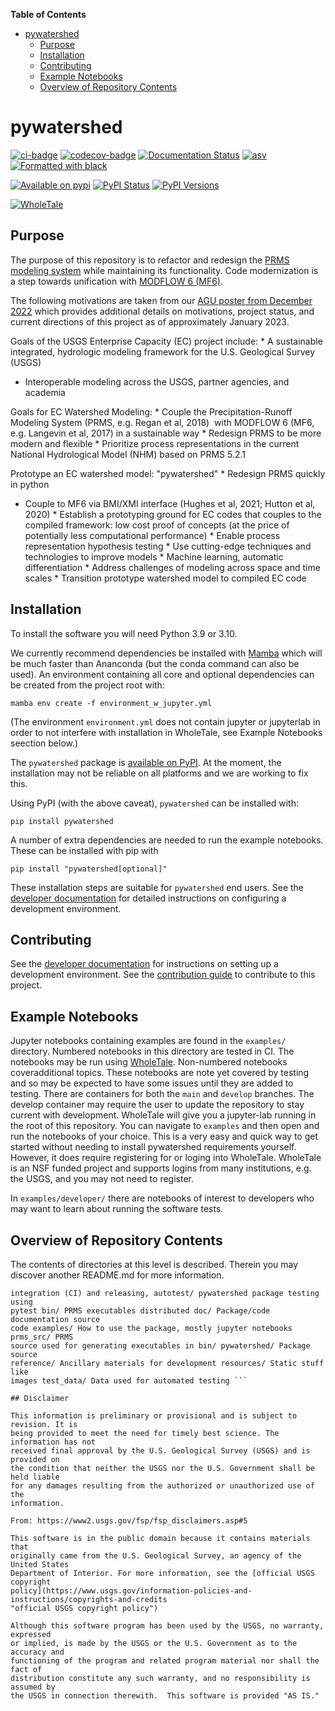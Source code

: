 <!-- START doctoc generated TOC please keep comment here to allow auto update -->
<!-- DON'T EDIT THIS SECTION, INSTEAD RE-RUN doctoc TO UPDATE -->
**Table of Contents**

- [pywatershed](#pywatershed)
  - [Purpose](#purpose)
  - [Installation](#installation)
  - [Contributing](#contributing)
  - [Example Notebooks](#example-notebooks)
  - [Overview of Repository Contents](#overview-of-repository-contents)

<!-- END doctoc generated TOC please keep comment here to allow auto update -->

# pywatershed

[![ci-badge](https://github.com/ec-usgs/pywatershed/workflows/CI/badge.svg?branch=develop)](https://github.com/ec-usgs/pywatershed/actions?query=workflow%3ACI)
[![codecov-badge](https://codecov.io/gh/ec-usgs/pywatershed/branch/main/graph/badge.svg)](https://codecov.io/gh/ec-usgs/pywatershed)
[![Documentation Status](https://readthedocs.org/projects/pywatershed/badge/?version=latest)](https://pywatershed.readthedocs.io/en/latest/?badge=latest)
[![asv](http://img.shields.io/badge/benchmarked%20by-asv-green.svg?style=flat)](https://github.com/ec-usgs/pywatershed)
[![Formatted with black](https://img.shields.io/badge/code%20style-black-000000.svg)](https://github.com/python/black)

[![Available on pypi](https://img.shields.io/pypi/v/pywatershed.svg)](https://pypi.python.org/pypi/pywatershed)
[![PyPI Status](https://img.shields.io/pypi/status/pywatershed.svg)](https://pypi.python.org/pypi/pywatershed)
[![PyPI Versions](https://img.shields.io/pypi/pyversions/pywatershed.svg)](https://pypi.python.org/pypi/pywatershed)

[![WholeTale](https://raw.githubusercontent.com/whole-tale/wt-design-docs/master/badges/wholetale-explore.svg)](https://dashboard.wholetale.org/run/649f02f1a887f48b9f172805?tab=metadata)

## Purpose

The purpose of this repository is to refactor and redesign the [PRMS modeling
system](https://www.usgs.gov/software/precipitation-runoff-modeling-system-prms)
while maintaining its functionality. Code modernization is a step towards
unification with [MODFLOW 6 (MF6)](https://github.com/MODFLOW-USGS/modflow6).

The following motivations are taken from our [AGU poster from December
2022](https://agu2022fallmeeting-agu.ipostersessions.com/default.aspx?s=05-E1-C6-40-DF-0D-4D-C7-4E-DE-D2-61-02-05-8F-0A)
which provides additional details on motivations, project status, and current
directions of this project as of approximately January 2023.

Goals of the USGS Enterprise Capacity (EC) project include: * A sustainable
integrated, hydrologic modeling framework for the U.S. Geological Survey (USGS)
* Interoperable modeling across the USGS, partner agencies, and academia

Goals for EC Watershed Modeling: * Couple the Precipitation-Runoff Modeling
System (PRMS, e.g. Regan et al, 2018)  with MODFLOW 6 (MF6, e.g. Langevin et al,
2017) in a sustainable way * Redesign PRMS to be more modern and flexible *
Prioritize process representations in the current National Hydrological Model
(NHM) based on PRMS 5.2.1

Prototype an EC watershed model: "pywatershed" * Redesign PRMS quickly in python
* Couple to MF6 via BMI/XMI interface (Hughes et al, 2021; Hutton et al, 2020) *
Establish a prototyping ground for EC codes that couples to the compiled
framework: low cost proof of concepts (at the price of potentially less
computational performance) * Enable process representation hypothesis testing *
Use cutting-edge techniques and technologies to improve models * Machine
learning, automatic differentiation * Address challenges of modeling across
space and time scales * Transition prototype watershed model to compiled EC code

## Installation

To install the software you will need Python 3.9 or 3.10.

We currently recommend dependencies be installed with
[Mamba](https://mamba.readthedocs.io/en/latest/) which will be much faster than
Ananconda (but the conda command can also be used). An environment containing
all core and optional dependencies can be created from the project root with:

``` mamba env create -f environment_w_jupyter.yml ```

(The environment `environment.yml` does not contain jupyter or jupyterlab
in order to not interfere with installation in WholeTale, see Example
Notebooks seection below.)

The `pywatershed` package is [available on
PyPI](https://pypi.org/project/pywatershed/). At the moment, the installation
may not be reliable on all platforms and we are working to fix this.

Using PyPI (with the above caveat), `pywatershed` can be installed with:

``` pip install pywatershed ```

A number of extra dependencies are needed to run the example notebooks. These
can be installed with pip with

``` pip install "pywatershed[optional]" ```

These installation steps are suitable for `pywatershed` end users. See the
[developer documentation](./DEVELOPER.md) for detailed instructions on
configuring a development environment.

## Contributing

See the [developer documentation](./DEVELOPER.md) for instructions on setting up
a development environment. See the [contribution guide](./CONTRIBUTING.md) to
contribute to this project.

## Example Notebooks

Jupyter notebooks containing examples are found in the `examples/` directory.
Numbered notebooks in this directory are tested in CI. The notebooks may be run
using [WholeTale](https://wholetale.org/). Non-numbered notebooks
coveradditional topics. These notebooks are note yet covered by testing and so
may be expected to have some issues until they are added to testing. There are
containers for both the `main` and `develop` branches. The develop container may
require the user to update the repository to stay current with
development. WholeTale will give you a jupyter-lab running in the root of this
repository. You can navigate to `examples` and then open and run the notebooks
of your choice. This is a very easy and quick way to get started without needing
to install pywatershed requirements yourself. However, it does require
registering for or loging into WholeTale. WholeTale is an NSF funded project and
supports logins from many institutions, e.g. the USGS, and you may not need to
register.

In `examples/developer/` there are notebooks of interest to developers who may
want to learn about running the software tests.

## Overview of Repository Contents

The contents of directories at this level is described. Therein you may discover
another README.md for more information.

``` .github/ Github actions, scripts and Python environments for continuous
integration (CI) and releasing, autotest/ pywatershed package testing using
pytest bin/ PRMS executables distributed doc/ Package/code documentation source
code examples/ How to use the package, mostly jupyter notebooks prms_src/ PRMS
source used for generating executables in bin/ pywatershed/ Package source
reference/ Ancillary materials for development resources/ Static stuff like
images test_data/ Data used for automated testing ```

## Disclaimer

This information is preliminary or provisional and is subject to revision. It is
being provided to meet the need for timely best science. The information has not
received final approval by the U.S. Geological Survey (USGS) and is provided on
the condition that neither the USGS nor the U.S. Government shall be held liable
for any damages resulting from the authorized or unauthorized use of the
information.

From: https://www2.usgs.gov/fsp/fsp_disclaimers.asp#5

This software is in the public domain because it contains materials that
originally came from the U.S. Geological Survey, an agency of the United States
Department of Interior. For more information, see the [official USGS copyright
policy](https://www.usgs.gov/information-policies-and-instructions/copyrights-and-credits
"official USGS copyright policy")

Although this software program has been used by the USGS, no warranty, expressed
or implied, is made by the USGS or the U.S. Government as to the accuracy and
functioning of the program and related program material nor shall the fact of
distribution constitute any such warranty, and no responsibility is assumed by
the USGS in connection therewith.  This software is provided "AS IS."
